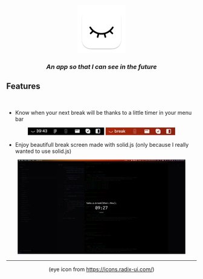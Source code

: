 <div align="center">

![Sight icon](./src-tauri/icons/sight.iconset/icon_128.png)

### _An app so that I can see in the future_

</div>

## Features

<br/>

- Know when your next break will be thanks to a little timer in your menu bar

<div align="center">

<img src="images/menu_bar.png" height="20"/>
<img src="images/menu_bar_2.png" height="20"/>

</div>

- Enjoy beautifull break screen made with solid.js (only because I really wanted to use solid.js)

<div align="center">

<img src="images/break.png" height="250"/>

</div>

---

<div align="center">

(eye icon from https://icons.radix-ui.com/)

</div>
